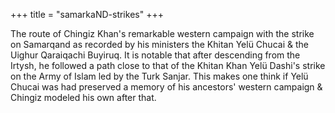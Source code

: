 +++
title = "samarkaND-strikes"
+++

The route of Chingiz Khan's remarkable western campaign with the strike on Samarqand as recorded by his ministers the Khitan Yelü Chucai & the Uighur Qaraiqachi Buyiruq. It is notable that after descending from the Irtysh, he followed a path close to that of the Khitan Khan Yelü Dashi's strike on the Army of Islam led by the Turk Sanjar. This makes one think if Yelü Chucai was had preserved a memory of his ancestors' western campaign & Chingiz modeled his own after that.



